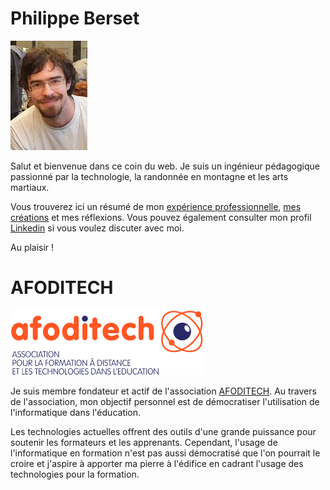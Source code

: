 # Philippe Berset

![Photo Philippe Berset](./img/me-ggj-2020.jpg)

Salut et bienvenue dans ce coin du web.
Je suis un ingénieur pédagogique passionné par la technologie, la randonnée en montagne et les arts martiaux.

Vous trouverez ici un résumé de mon [expérience professionnelle](./page2/about.en.md), [mes créations](./page3/projects.en.md) et mes réflexions.
Vous pouvez également consulter mon profil [Linkedin](https://www.linkedin.com/in/philippe-berset-edtech/) si vous voulez discuter avec moi.

Au plaisir !

# AFODITECH

![logo AFODITECH](./img/logo_afoditech.png)

Je suis membre fondateur et actif de l'association [AFODITECH](https://afoditech.ch/).
Au travers de l'association, mon objectif personnel est de démocratiser l'utilisation de l'informatique dans l'éducation.

Les technologies actuelles offrent des outils d'une grande puissance pour soutenir les formateurs et les apprenants.
Cependant, l'usage de l'informatique en formation n'est pas aussi démocratisé que l'on pourrait le croire et j'aspire à apporter ma pierre à l'édifice en cadrant l'usage des technologies pour la formation.
